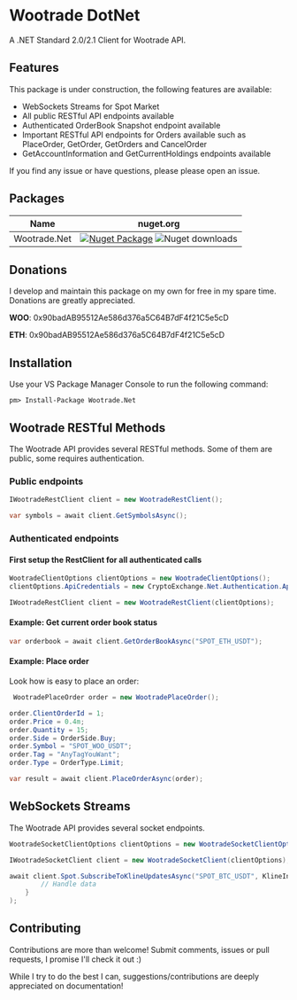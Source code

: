# Wootrade DotNet
A .NET Standard 2.0/2.1 Client for Wootrade API. 

## Features
This package is under construction, the following features are available:
- WebSockets Streams for Spot Market
- All public RESTful API endpoints available
- Authenticated OrderBook Snapshot endpoint available
- Important RESTful API endpoints for Orders available such as PlaceOrder, GetOrder, GetOrders and CancelOrder
- GetAccountInformation and GetCurrentHoldings endpoints available

If you find any issue or have questions, please please open an issue.

## Packages

|Name                             |nuget.org|
|---------------------------------|----|
|Wootrade.Net|[![Nuget Package](https://img.shields.io/nuget/v/Wootrade.Net.svg?logo=nuget)](https://www.nuget.org/packages/Wootrade.Net/) ![Nuget downloads](https://img.shields.io/nuget/dt/Wootrade.Net.svg)

## Donations
I develop and maintain this package on my own for free in my spare time. Donations are greatly appreciated.

**WOO**: 0x90badAB95512Ae586d376a5C64B7dF4f21C5e5cD

**ETH**: 0x90badAB95512Ae586d376a5C64B7dF4f21C5e5cD

## Installation
Use your VS Package Manager Console to run the following command:

```
pm> Install-Package Wootrade.Net
```

## Wootrade RESTful Methods

The Wootrade API provides several RESTful methods. Some of them are public, some requires authentication.

### Public endpoints
````csharp
IWootradeRestClient client = new WootradeRestClient();

var symbols = await client.GetSymbolsAsync();
````

### Authenticated endpoints

#### First setup the RestClient for all authenticated calls
````csharp
WootradeClientOptions clientOptions = new WootradeClientOptions();
clientOptions.ApiCredentials = new CryptoExchange.Net.Authentication.ApiCredentials(apiKey, apiSecret);

IWootradeRestClient client = new WootradeRestClient(clientOptions);
````

#### Example: Get current order book status
````csharp
var orderbook = await client.GetOrderBookAsync("SPOT_ETH_USDT");
````

#### Example: Place order

Look how is easy to place an order:

````csharp
 WootradePlaceOrder order = new WootradePlaceOrder();

order.ClientOrderId = 1;
order.Price = 0.4m;
order.Quantity = 15;
order.Side = OrderSide.Buy;
order.Symbol = "SPOT_WOO_USDT";
order.Tag = "AnyTagYouWant";
order.Type = OrderType.Limit;

var result = await client.PlaceOrderAsync(order);
````

## WebSockets Streams

The Wootrade API provides several socket endpoints. 
````csharp
WootradeSocketClientOptions clientOptions = new WootradeSocketClientOptions("applicationId");

IWootradeSocketClient client = new WootradeSocketClient(clientOptions);

await client.Spot.SubscribeToKlineUpdatesAsync("SPOT_BTC_USDT", KlineInterval.OneMinute, (data) => {
        // Handle data
    }
);
````

## Contributing

Contributions are more than welcome! Submit comments, issues or pull requests, I promise I'll check it out :)

While I try to do the best I can, suggestions/contributions are deeply appreciated on documentation!
